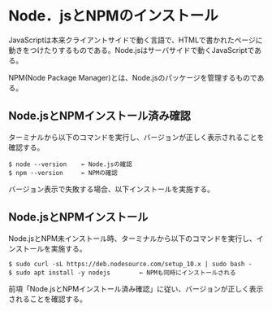 # Node．jsとNPMのインストール

 JavaScriptは本来クライアントサイドで動く言語で、HTMLで書かれたページに動きをつけたりするものである。Node.jsはサーバサイドで動くJavaScriptである。

 NPM(Node Package Manager)とは、Node.jsのパッケージを管理するものである。

## Node.jsとNPMインストール済み確認

 ターミナルから以下のコマンドを実行し、バージョンが正しく表示されることを確認する。

```
$ node --version    ← Node.jsの確認
$ npm --version     ← NPMの確認
```

 バージョン表示で失敗する場合、以下インストールを実施する。

## Node.jsとNPMインストール

 Node.jsとNPM未インストール時、ターミナルから以下のコマンドを実行し、インストールを実施する。

```
$ sudo curl -sL https://deb.nodesource.com/setup_10.x | sudo bash -
$ sudo apt install -y nodejs        ← NPMも同時にインストールされる
```

前項「Node.jsとNPMインストール済み確認」に従い、バージョンが正しく表示されることを確認する。

